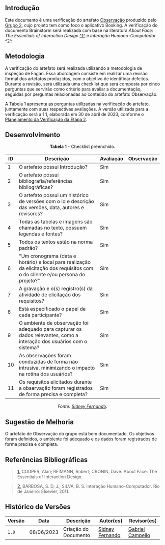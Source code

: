## Introdução

Este documento é uma verificação do artefato [Observação](https://requisitos-de-software.github.io/2023.1-Booking/elicitacao/observacao/) produzido pelo [Grupo 2](https://requisitos-de-software.github.io/2023.1-Booking/), cujo projeto tem como foco o aplicativo Booking. A verificação do documento Brainstorm será realizada com base na literatura _About Face: The Essentials of Interaction Design_ <a id="FTF1" href="#FTF1Ref">^1^</a> e _Interação Humano-Computador_ <a id="FTF2" href="#FTF2Ref">^2^</a>.

## Metodologia


A verificação do artefato será realizada utilizando a metodologia de inspeção de Fagan. Essa abordagem consiste em realizar uma revisão formal dos artefatos produzidos, com o objetivo de identificar defeitos. Durante a revisão, será utilizada uma checklist que será composta por cinco perguntas que servirão como critério para avaliar a documentação, seguidas por perguntas relacionadas ao conteúdo do artefato Observação.

A Tabela 1 apresenta as perguntas utilizadas na verificação do artefato, juntamente com suas respectivas avaliações. A versão utilizada para a verificação será a 1.1, elaborada em 30 de abril de 2023, conforme o [Planejamento da Verificação da Etapa 2](../planejamento-verificacao-e2-grupo2).

## Desenvolvimento

<center>

**Tabela 1** - Checklist preenchido.

| ID                                | Descrição                                                                                                             | Avaliação | Observação |
|-----------------------------------|-----------------------------------------------------------------------------------------------------------------------|-----------|------------|
| 1                                 | O artefato possui Introdução?                                                                                         | Sim       |            |
| 2                                 | O artefato possui bibliografia/referências bibliográficas?                                                            | Sim       |            |
| 3                                 | O artefato possui um histórico de versões com o id e descrição das versões, data, autores e revisores?                | Sim       |            |
| 4                                 | Todas as tabelas e imagens são chamadas no texto, possuem legendas e fontes?                                          | Sim       |            |
| 5                                 | Todos os textos estão na norma padrão?                                                                                | Sim       |            |
| 6                                 | "Um cronograma (data e horário) e local para realização da elicitação dos requisitos com o do cliente e/ou persona do projeto?"                        | Sim
| 7                                 | A gravação e o(s) registro(s) da atividade de elicitação dos requisitos?                                             | Sim       |            |
| 8                                 | Está especificado o papel de cada participante?                                                                       | Sim       |            |
| 9                                 | O ambiente de observação foi adequado para capturar os dados relevantes, como a interação dos usuários com o sistema? | Sim       |            |
| 10                                 | As observações foram conduzidas de forma não intrusiva, minimizando o impacto na rotina dos usuários?                 | Sim       |            |
| 11                                | Os requisitos elicitados durante a observação foram registrados de forma precisa e completa?                          | Sim       |

_Fonte: [Sidney Fernando](https://github.com/nando3d3)._

</center>


## Sugestão de Melhoria

O artefato de Observação do grupo está bem documentado. Os objetivos foram definidos, o ambiente foi adequado e os dados foram registrados de forma precisa e completa.

## Referências Bibliográficas 

> <a id="FTF1Ref" href="#FTF1">1.</a> COOPER, Alan; REIMANN, Robert; CRONIN, Dave. About Face: The Essentials of Interaction Design.

> <a id="FTF2Ref" href="#FTF2">2.</a> BARBOSA, S. D. J.; SILVA, B. S. Interação Humano-Computador. Rio de Janeiro: Elsevier, 2011.

## Histórico de Versões

Versão  | Data | Descrição | Autor(es) | Revisor(es)
-------- | ------ | ------ | ---------- | ----------
`1.0` | 08/06/2023 | Criação do Documento | [Sidney Fernando](https://github.com/nando3d3) | [Gabriel Campello](https://github.com/g16c)
